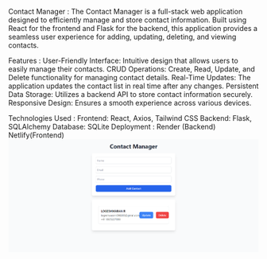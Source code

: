 Contact Manager :
The Contact Manager is a full-stack web application designed to efficiently manage and store contact information. Built using React for the frontend and Flask for the backend, this application provides a seamless user experience for adding, updating, deleting, and viewing contacts.

Features :
User-Friendly Interface: Intuitive design that allows users to easily manage their contacts.
CRUD Operations: Create, Read, Update, and Delete functionality for managing contact details.
Real-Time Updates: The application updates the contact list in real time after any changes.
Persistent Data Storage: Utilizes a backend API to store contact information securely.
Responsive Design: Ensures a smooth experience across various devices.

Technologies Used :
Frontend: React, Axios, Tailwind CSS
Backend: Flask, SQLAlchemy
Database: SQLite 
Deployment : Render (Backend) Netlify(Frontend)
![App Screenshot](Screenshot%202024-10-06%20135200.png)

